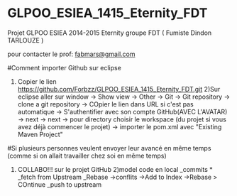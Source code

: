 # GLPOO_ESIEA_1415_Eternity_FDT
Projet GLPOO ESIEA 2014-2015 Eternity groupe FDT ( Fumiste Dindon TARLOUZE )

pour contacter le prof: fabmars@gmail.com

#Comment importer Github sur eclipse
1) Copier le lien https://github.com/Forbzz/GLPOO_ESIEA_1415_Eternity_FDT.git
2)Sur eclipse aller sur window -> Show view -> Other -> Git -> Git repository -> clone a git repository -> COpier le lien dans URL si c'est pas automatique -> S'authentifier avec son compte GitHub(AVEC L'AVATAR) -> next -> next -> pour directory choisir le workspace (du projet si vous avez déjà commencer le projet) -> importer le pom.xml avec "Existing Maven Project"

#Si plusieurs personnes veulent envoyer leur avancé en même temps (comme si on allait travailler chez soi en même temps)
1) COLLABO!!!
  sur le projet GitHub
2)model code en local
  _commits *
  _fetch from Upstream
  _Rebase
    ->conflits
      ->Add to Index
      ->Rebase > COntinue
_push to upstream
